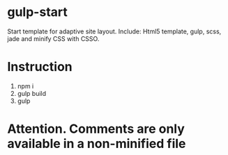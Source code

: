 # gulp-start
Start template for adaptive site layout.
Include: Html5 template, gulp, scss, jade and minify CSS with CSSO.

# Instruction
1) npm i
2) gulp build
3) gulp


# Attention. Comments are only available in a non-minified file